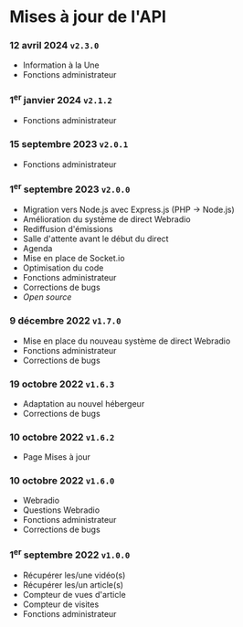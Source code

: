 # Mises à jour de l'API

### 12 avril 2024 `v2.3.0`
- Information à la Une
- Fonctions administrateur

### 1<sup>er</sup> janvier 2024 `v2.1.2`
- Fonctions administrateur

### 15 septembre 2023 `v2.0.1`
- Fonctions administrateur

### 1<sup>er</sup> septembre 2023 `v2.0.0`
- Migration vers Node.js avec Express.js (PHP -> Node.js)
- Amélioration du système de direct Webradio
- Rediffusion d'émissions
- Salle d'attente avant le début du direct
- Agenda
- Mise en place de Socket.io
- Optimisation du code
- Fonctions administrateur
- Corrections de bugs
- *Open source*

### 9 décembre 2022 `v1.7.0`
- Mise en place du nouveau système de direct Webradio
- Fonctions administrateur
- Corrections de bugs

### 19 octobre 2022 `v1.6.3`
- Adaptation au nouvel hébergeur
- Corrections de bugs

### 10 octobre 2022 `v1.6.2`
- Page Mises à jour

### 10 octobre 2022 `v1.6.0`
- Webradio
- Questions Webradio
- Fonctions administrateur
- Corrections de bugs

### 1<sup>er</sup> septembre 2022 `v1.0.0`
- Récupérer les/une vidéo(s)
- Récupérer les/un article(s)
- Compteur de vues d'article
- Compteur de visites
- Fonctions administrateur